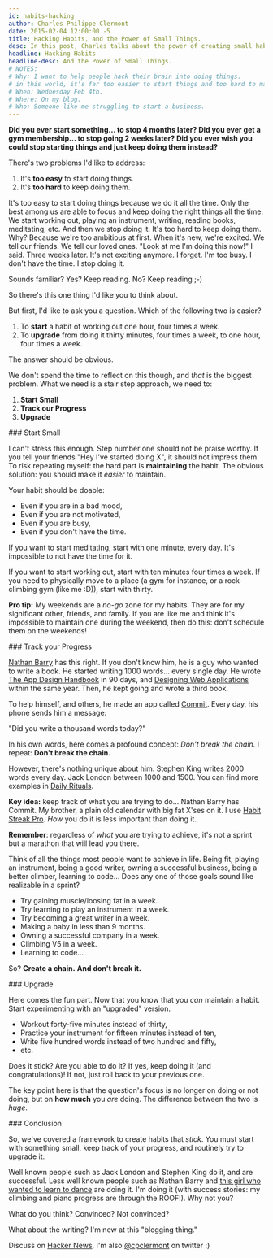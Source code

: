 ```yaml
---
id: habits-hacking
author: Charles-Philippe Clermont
date: 2015-02-04 12:00:00 -5
title: Hacking Habits, and the Power of Small Things.
desc: In this post, Charles talks about the power of creating small habits, tracking them and routinely upgrading them.
headline: Hacking Habits
headline-desc: And the Power of Small Things.
# NOTES:
# Why: I want to help people hack their brain into doing things.
# in this world, it's far too easier to start things and too hard to maintain them.
# When: Wednesday Feb 4th.
# Where: On my blog.
# Who: Someone like me struggling to start a business.
---
```


<strong>
Did you ever start something... to stop 4 months later?
</strong>

<strong>
Did you ever get a gym membership... to stop going 2 weeks later?
</strong>

<strong>
Did you ever wish you could stop starting things and just keep doing
them instead?
</strong>

There's two problems I'd like to address:

1. It's **too easy** to start doing things.
2. It's **too hard** to keep doing them.

It's too easy to start doing things because we do it all the time.
Only the best among us are able to focus and keep doing the right things all the time.
We start working out, playing an instrument, writing, reading books, meditating, etc.
And then we stop doing it.
It's too hard to keep doing them.
Why?
Because we're too ambitious at first.
When it's new, we're excited.
We tell our friends.
We tell our loved ones.
"Look at me I'm doing this now!"
I said.
Three weeks later.
It's not exciting anymore.
I forget.
I'm too busy.
I don't have the time.
I stop doing it.

Sounds familiar? Yes? Keep reading. No? Keep reading ;-)

So there's this one thing I'd like you to think about.

But first, I'd like to ask you a question.
Which of the following two is easier?

1. To **start** a habit of working out one hour, four times a week.
2. To **upgrade** from doing it thirty minutes, four times a week, to one hour, four times a week.

The answer should be obvious.

We don't spend the time to reflect on this though, and *that* is the biggest problem.
What we need is a stair step approach, we need to:

1. **Start Small**
2. **Track our Progress**
3. **Upgrade**

<section>
### Start Small

I can't stress this enough.
Step number one should not be praise worthy.
If you tell your friends "Hey I've started doing X", it should not impress them.
To risk repeating myself: the hard part is **maintaining** the habit.
The obvious solution: you should make it *easier* to maintain.

Your habit should be doable:

* Even if you are in a bad mood,
* Even if you are not motivated,
* Even if you are busy,
* Even if you don't have the time.

If you want to start meditating, start with one minute, every day.
It's impossible to not have the time for it.

If you want to start working out, start with ten minutes four times a week.
If you need to physically move to a place (a gym for instance, or a rock-climbing gym (like me :D)), start with thirty.

**Pro tip:** My weekends are a *no-go* zone for my habits.
They are for my significant other, friends, and family.
If you are like me and think it's impossible to maintain one during the weekend, then do this: don't schedule them on the weekends!
</section>

<section>
### Track your Progress

[Nathan Barry][1] has this right.
If you don't know him, he is a guy who wanted to write a book.
He started writing 1000 words… every single day.
He wrote [The App Design Handbook][adh] in 90 days, and [Designing Web Applications][dwa] within the same year.
Then, he kept going and wrote a third book.

To help himself, and others, he made an app called [Commit][2].
Every day, his phone sends him a message:

"Did you write a thousand words today?"

In his own words, here comes a profound concept: *Don't break the chain.*
I repeat: **Don't break the chain.**

However, there's nothing unique about him.
Stephen King writes 2000 words every day.
Jack London between 1000 and 1500.
You can find more examples in [Daily Rituals][3].

**Key idea:** keep track of what you are trying to do...
Nathan Barry has Commit.
My brother, a plain old calendar with big fat X'ses on it.
I use [Habit Streak Pro][4].
*How* you do it is less important than doing it.

**Remember**: regardless of *what* you are trying to achieve, it's not a sprint but a marathon that will lead you there.

Think of all the things most people want to achieve in life.
Being fit, playing an instrument, being a good writer, owning a successful business, being a better climber, learning to code…
Does any one of those goals sound like realizable in a sprint?

* Try gaining muscle/loosing fat in a week.
* Try learning to play an instrument in a week.
* Try becoming a great writer in a week.
* Making a baby in less than 9 months.
* Owning a successful company in a week.
* Climbing V5 in a week.
* Learning to code…

So?
**Create a chain.**
**And don't break it.**

</section>

[1]: http://nathanbarry.com/
[2]: http://thinklegend.com/commit/
[3]: http://www.masoncurrey.com/
[4]: https://play.google.com/store/apps/details?id=uk.amimetic.habitspro&hl=en
[adh]: http://nathanbarry.com/app-design-handbook/
[dwa]: http://nathanbarry.com/webapps/

<section>
### Upgrade

Here comes the fun part.
Now that you know that you *can* maintain a habit.
Start experimenting with an "upgraded" version.

* Workout forty-five minutes instead of thirty,
* Practice your instrument for fifteen minutes instead of ten,
* Write five hundred words instead of two hundred and fifty,
* etc.

Does it stick?
Are you able to do it?
If yes, keep doing it (and congratulations)!
If not, just roll back to your previous one.

The key point here is that the question's focus is no longer on doing or not doing, but on **how much** you *are* doing.
The difference between the two is *huge*.
</section>

<section>
### Conclusion

So, we've covered a framework to create habits that *stick*.
You must start with something small, keep track of your progress, and routinely try to upgrade it.

Well known people such as Jack London and Stephen King do it, and are successful.
Less well known people such as Nathan Barry and [this girl who wanted to learn to dance][dance] are doing it.
I'm doing it (with success stories: my climbing and piano progress are through the ROOF!).
Why not you?

What do you think?
Convinced?
Not convinced?

What about the writing?  I'm new at this "blogging thing."

Discuss on [Hacker News][hn]. I'm also <a
href="https://twitter.com/cpclermont">@cpclermont</a> on twitter :)
</section>

[dance]: http://www.youtube.com/watch?v=daC2EPUh22w
[hn]: https://news.ycombinator.com/item?id=9005214

